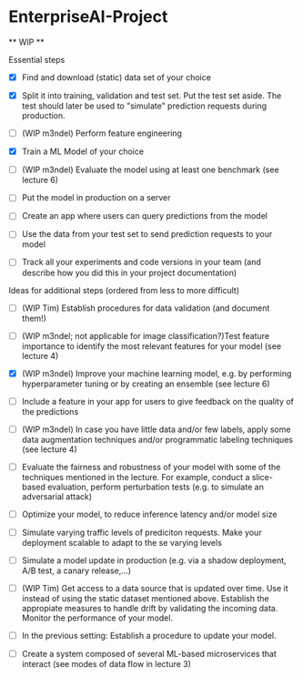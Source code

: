 # EnterpriseAI-Project
** WIP **

Essential steps

  - [X] Find and download (static) data set of your choice
  - [X] Split it into training, validation and test set. Put the test set aside. The test should later be used to "simulate" prediction requests during production.
  - [ ] (WIP m3ndel) Perform feature engineering
  - [X] Train a ML Model of your choice
  - [ ] (WIP m3ndel) Evaluate the model using at least one benchmark (see lecture 6)
  - [ ] Put the model in production on a server
  - [ ] Create an app where users can query predictions from the model
  - [ ] Use the data from your test set to send prediction requests to your model
  - [ ] Track all your experiments and code versions in your team (and describe how you did this in your project documentation)

  

Ideas for additional steps (ordered from less to more difficult)

  - [ ] (WIP Tim) Establish procedures for data validation (and document them!)
  - [ ] (WIP m3ndel; not applicable for image classification?)Test feature importance to identify the most relevant features for your model (see lecture 4)
  - [X] (WIP m3ndel) Improve your machine learning model, e.g. by performing hyperparameter tuning or by creating an ensemble (see lecture 6)
  - [ ] Include a feature in your app for users to give feedback on the quality of the predictions
  - [ ] (WIP m3ndel) In case you have little data and/or few labels, apply some data augmentation techniques and/or programmatic labeling techniques (see lecture 4)
  - [ ] Evaluate the fairness and robustness of your model with some of the techniques mentioned in the lecture. For example, conduct a slice-based evaluation, perform perturbation tests (e.g. to simulate an adversarial attack)
  - [ ] Optimize your model, to reduce inference latency and/or model size
  - [ ] Simulate varying traffic levels of prediciton requests. Make your deployment scalable to adapt to the se varying levels
  - [ ] Simulate a model update in production (e.g. via a shadow deployment, A/B test, a canary release,…)
  - [ ] (WIP Tim) Get access to a data source that is updated over time. Use it instead of using the static dataset mentioned above. Establish the appropiate measures to handle drift by validating the incoming data. Monitor the performance of your model.
  - [ ] In the previous setting: Establish a procedure to update your model. 
  - [ ] Create a system composed of several ML-based microservices that interact (see modes of data flow in lecture 3)

